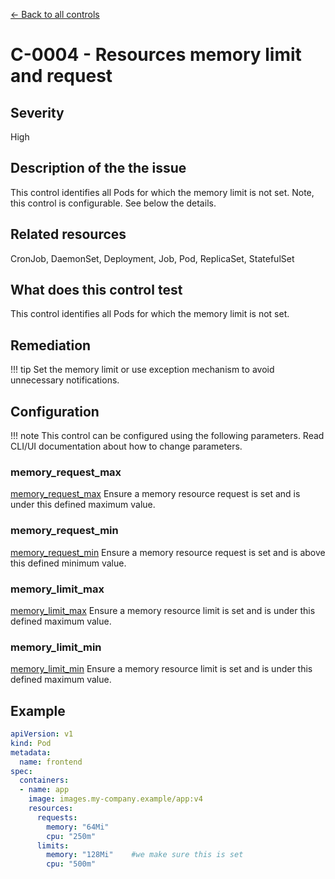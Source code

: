 [← Back to all controls](index.md)

# C-0004 - Resources memory limit and request

## Severity

High

## Description of the the issue

This control identifies all Pods for which the memory limit is not set. Note, this control is configurable. See below the details.

## Related resources

CronJob, DaemonSet, Deployment, Job, Pod, ReplicaSet, StatefulSet

## What does this control test

This control identifies all Pods for which the memory limit is not set.

## Remediation

!!! tip
    Set the memory limit or use exception mechanism to avoid unnecessary notifications.

## Configuration

!!! note
    This control can be configured using the following parameters. Read CLI/UI documentation about how to change parameters.

### memory_request_max

[memory_request_max](../frameworks-and-controls/configuration-parameters.md#memory_request_max)
Ensure a memory resource request is set and is under this defined maximum value.

### memory_request_min

[memory_request_min](../frameworks-and-controls/configuration-parameters.md#memory_request_min)
Ensure a memory resource request is set and is above this defined minimum value.

### memory_limit_max

[memory_limit_max](../frameworks-and-controls/configuration-parameters.md#memory_limit_max)
Ensure a memory resource limit is set and is under this defined maximum value.

### memory_limit_min

[memory_limit_min](../frameworks-and-controls/configuration-parameters.md#memory_limit_min)
Ensure a memory resource limit is set and is under this defined maximum value.

## Example

```yaml
apiVersion: v1
kind: Pod
metadata:
  name: frontend
spec:
  containers:
  - name: app
    image: images.my-company.example/app:v4
    resources:
      requests:
        memory: "64Mi"
        cpu: "250m"
      limits:
        memory: "128Mi"    #we make sure this is set
        cpu: "500m"
```
